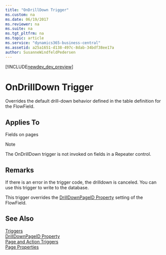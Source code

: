 ```yaml
---
title: "OnDrillDown Trigger"
ms.custom: na
ms.date: 06/19/2017
ms.reviewer: na
ms.suite: na
ms.tgt_pltfrm: na
ms.topic: article
ms.service: "dynamics365-business-central"
ms.assetid: a25a1651-d138-497c-8dab-34bdf38ee17a
author: SusanneWindfeldPedersen
---
```


[!INCLUDE[newdev_dev_preview](../includes/newdev_dev_preview.md)]

# OnDrillDown Trigger
Overrides the default drill-down behavior defined in the table definition for the FlowField.  

## Applies To  
 Fields on pages  

> [!NOTE]  
>  The OnDrillDown trigger is not invoked on fields in a Repeater control<!--NAV in the [!INCLUDE[nav_web](../includes/nav_web_md.md)]-->.  

## Remarks  
 If there is an error in the trigger code, the drilldown is canceled. You can use this trigger to write to the database.  

 This trigger overrides the [DrillDownPageID Property](../properties/devenv-drilldownpageid-property.md) setting of the FlowField.  

## See Also  
 [Triggers](devenv-triggers.md)  
 [DrillDownPageID Property](../properties/devenv-drilldownpageid-property.md)  
 [Page and Action Triggers](devenv-page-and-action-triggers.md)  
 [Page Properties](../properties/devenv-page-properties.md)  
